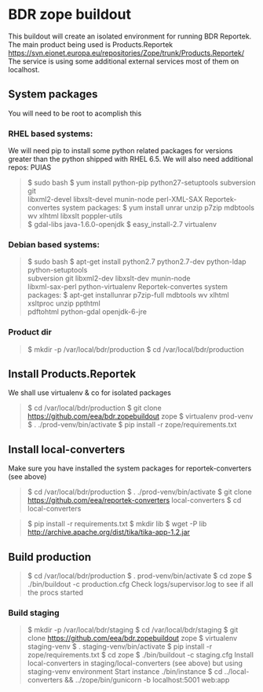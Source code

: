 BDR zope buildout
=================

This buildout will create an isolated environment for running BDR Reportek.
The main product being used is
Products.Reportek https://svn.eionet.europa.eu/repositories/Zope/trunk/Products.Reportek/
The service is using some additional external services most of them on localhost.


System packages
---------------
You will need to be root to acomplish this

### RHEL based systems:
We will need pip to install some python related packages for versions greater
than the python shipped with RHEL 6.5. We will also need additional repos: PUIAS
> $ sudo bash
> $ yum install python-pip python27-setuptools subversion git \
>    libxml2-devel libxslt-devel munin-node perl-XML-SAX
Reportek-convertes system packages:
> $ yum install unrar unzip p7zip mdbtools wv xlhtml libxslt poppler-utils \
> $  gdal-libs java-1.6.0-openjdk
> $ easy_install-2.7 virtualenv

### Debian based systems:
> $ sudo bash
> $ apt-get install python2.7 python2.7-dev python-ldap python-setuptools \
>    subversion git libxml2-dev libxslt-dev munin-node \
>    libxml-sax-perl python-virtualenv
Reportek-convertes system packages:
> $ apt-get installunrar p7zip-full mdbtools wv xlhtml xsltproc unzip ppthtml \
>    pdftohtml python-gdal openjdk-6-jre


### Product dir
> $ mkdir -p /var/local/bdr/production
> $ cd /var/local/bdr/production



Install Products.Reportek
-------------------------
We shall use virtualenv & co for isolated packages
> $ cd /var/local/bdr/production
> $ git clone https://github.com/eea/bdr.zopebuildout zope
> $ virtualenv prod-venv
> $ . ./prod-venv/bin/activate
> $ pip install -r zope/requirements.txt

Install local-converters
------------------------
Make sure you have installed the system packages for reportek-converters (see above)
> $ cd /var/local/bdr/production
> $ . ./prod-venv/bin/activate
> $ git clone https://github.com/eea/reportek-converters local-converters
> $ cd local-converters

> $ pip install -r requirements.txt
> $ mkdir lib
> $ wget -P lib http://archive.apache.org/dist/tika/tika-app-1.2.jar

Build production
----------------
> $ cd /var/local/bdr/production
> $ . prod-venv/bin/activate
> $ cd zope
> $ ./bin/buildout -c production.cfg
Check logs/supervisor.log to see if all the procs started

### Build staging
> $ mkdir -p /var/local/bdr/staging
> $ cd /var/local/bdr/staging
> $ git clone https://github.com/eea/bdr.zopebuildout zope
> $ virtualenv staging-venv
> $ . staging-venv/bin/activate
> $ pip install -r zope/requirements.txt
> $ cd zope
> $ ./bin/buildout -c staging.cfg
Install local-converters in staging/local-converters (see above) but using 
staging-venv environment
Start instance ./bin/instance
> $ cd ../local-converters && ../zope/bin/gunicorn -b localhost:5001 web:app

